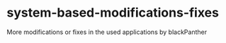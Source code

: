 # system-based-modifications-fixes
More modifications or fixes in the used applications by blackPanther
